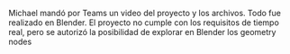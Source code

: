 Michael mandó por Teams un video del proyecto y los archivos. Todo fue realizado en Blender. El proyecto no cumple con los requisitos de tiempo real, pero se autorizó la posibilidad de explorar en Blender los geometry nodes

